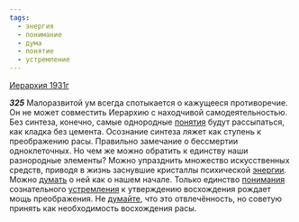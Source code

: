 ```yaml
---
tags:
  - энергия
  - понимание
  - дума
  - понятие
  - устремление
---
```


[Иерархия 1931г](/agni/1931)

___325___
Малоразвитой ум всегда спотыкается о кажущееся противоречие. Он не может совместить Иерархию с находчивой самодеятельностью. Без синтеза, конечно, самые однородные [понятия](/tag/#понятие) будут рассыпаться, как кладка без цемента. Осознание синтеза ляжет как ступень к преображению расы. Правильно замечание о бессмертии одноклеточных. Но чем же можно обратить к единству наши разнородные элементы? Можно упразднить множество искусственных средств, приводя в жизнь заснувшие кристаллы психической [энергии](/tag/#энергия). Можно [думать](/tag/#дума) о ней как о нашем начале. Только единство [понимания](/tag/#понимание) сознательного [устремления](/tag/#устремление) к утверждению восхождения рождает мощь преображения. Не [думайте](/tag/#дума), что это отвлечённость, но советую принять как необходимость восхождения расы.   

